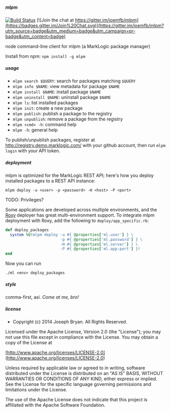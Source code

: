 ##### mlpm

[![Build Status](https://travis-ci.org/joemfb/mlpm.svg?branch=master)](https://travis-ci.org/joemfb/mlpm)
[![Join the chat at https://gitter.im/joemfb/mlpm](https://badges.gitter.im/Join%20Chat.svg)](https://gitter.im/joemfb/mlpm?utm_source=badge&utm_medium=badge&utm_campaign=pr-badge&utm_content=badge)

node command-line client for mlpm (a MarkLogic package manager)

Install from npm: `npm install -g mlpm`

##### usage

- `mlpm search $QUERY`: search for packages matching `$QUERY`
- `mlpm info $NAME`: view metadata for package `$NAME`
- `mlpm install $NAME`: install package `$NAME`
- `mlpm uninstall $NAME`: uninstall package `$NAME`
- `mlpm ls`: list installed packages
- `mlpm init`: create a new package
- `mlpm publish`: publish a package to the registry
- `mlpm unpublish`: remove a package from the registry
- `mlpm <cmd> -h`: command help
- `mlpm -h`: general help

To publish/unpublish packages, register at http://registry.demo.marklogic.com/ with your github account, then run `mlpm login` with your API token.

##### deployment

mlpm is optimized for the MarkLogic REST API; here's how you deploy installed packages to a REST API instance:

    mlpm deploy -u <user> -p <password> -H <host> -P <port>

TODO: Privileges?

Some applications are developed across multiple environments, and the [Roxy](https://github.com/marklogic/roxy) deployer has great multi-environment support. To integrate mlpm deployment with Roxy, add the following to <code>deploy/app_specific.rb</code>:

```ruby
def deploy_packages
  system %Q!mlpm deploy -u #{ @properties['ml.user'] } \
                        -p #{ @properties['ml.password'] } \
                        -H #{ @properties['ml.server'] } \
                        -P #{ @properties['ml.app-port'] }!
end
```

Now you can run

    ./ml <env> deploy_packages

##### style

comma-first, asi. *Come at me, bro!*

##### license

- Copyright (c) 2014 Joseph Bryan. All Rights Reserved.

Licensed under the Apache License, Version 2.0 (the "License");
you may not use this file except in compliance with the License.
You may obtain a copy of the License at

[http://www.apache.org/licenses/LICENSE-2.0]
(http://www.apache.org/licenses/LICENSE-2.0)

Unless required by applicable law or agreed to in writing, software
distributed under the License is distributed on an "AS IS" BASIS,
WITHOUT WARRANTIES OR CONDITIONS OF ANY KIND, either express or implied.
See the License for the specific language governing permissions and
limitations under the License.

The use of the Apache License does not indicate that this project is
affiliated with the Apache Software Foundation.
